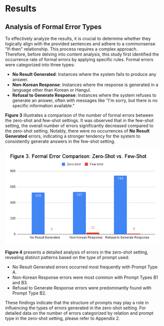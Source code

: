 # Results

## Analysis of Formal Error Types
To effectively analyze the results, it is crucial to determine whether they logically align with the provided sentences and adhere to a commonsense "If-then" relationship. This process requires a complex approach. Therefore, before delving into content analysis, this study first identified the occurrence rate of formal errors by applying specific rules. Formal errors were categorized into three types:

- **No Result Generated**: Instances where the system fails to produce any answer.
- **Non-Korean Response**: Instances where the response is generated in a language other than Korean or Hangul.
- **Refusal to Generate Response**: Instances where the system refuses to generate an answer, often with messages like "I'm sorry, but there is no specific information available."

**Figure 3** illustrates a comparison of the number of formal errors between the zero-shot and few-shot settings. It was observed that in the few-shot setting, the overall number of errors significantly decreased compared to the zero-shot setting. Notably, there were no occurrences of **No Result Generated** errors, indicating a stronger tendency for the system to consistently generate answers in the few-shot setting.

![Figure 03](figure03_rev.png)

**Figure 4** presents a detailed analysis of errors in the zero-shot setting, revealing distinct patterns based on the type of prompt used:

- No Result Generated errors occurred most frequently with Prompt Type A.
- Non-Korean Response errors were most common with Prompt Types B1 and B3.
- Refusal to Generate Response errors were predominantly found with Prompt Type B2.

These findings indicate that the structure of prompts may play a role in influencing the types of errors generated in the zero-shot setting. For detailed data on the number of errors categorized by relation and prompt type in the zero-shot setting, please refer to Appendix 2.
